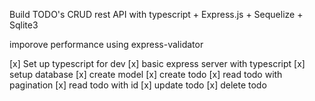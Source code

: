 Build TODO's CRUD rest API with typescript + Express.js + Sequelize + Sqlite3

imporove performance using express-validator

[x] Set up typescript for dev
[x] basic express server with typescript
[x] setup database
[x] create model
[x] create todo
[x] read todo with pagination
[x] read todo with id
[x] update todo
[x] delete todo